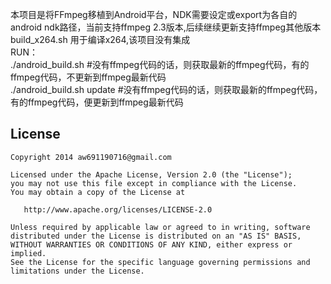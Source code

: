 本项目是将FFmpeg移植到Android平台，NDK需要设定或export为各自的android ndk路径，当前支持ffmpeg 2.3版本,后续继续更新支持ffmpeg其他版本<br/>
build_x264.sh 用于编译x264,该项目没有集成<br/>
RUN：<br/>
  ./android_build.sh  #没有ffmpeg代码的话，则获取最新的ffmpeg代码，有的ffmpeg代码，不更新到ffmpeg最新代码<br/>
  ./android_build.sh  update  #没有ffmpeg代码的话，则获取最新的ffmpeg代码，有的ffmpeg代码，便更新到ffmpeg最新代码



## License

    Copyright 2014 aw691190716@gmail.com

    Licensed under the Apache License, Version 2.0 (the "License");
    you may not use this file except in compliance with the License.
    You may obtain a copy of the License at

       http://www.apache.org/licenses/LICENSE-2.0

    Unless required by applicable law or agreed to in writing, software
    distributed under the License is distributed on an "AS IS" BASIS,
    WITHOUT WARRANTIES OR CONDITIONS OF ANY KIND, either express or implied.
    See the License for the specific language governing permissions and
    limitations under the License.
